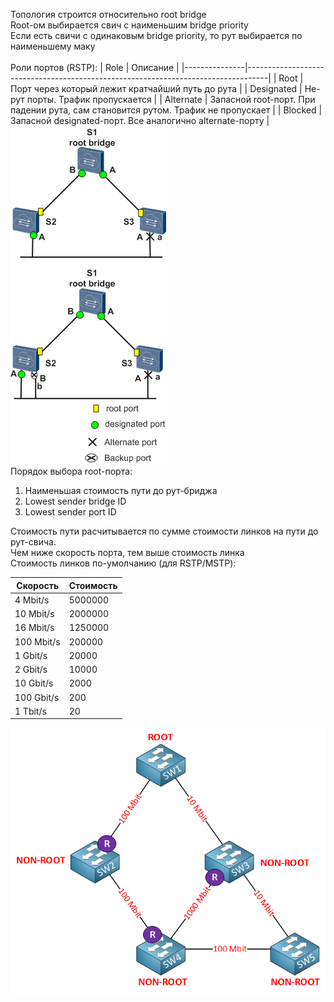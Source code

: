 Топология строится относительно root bridge  
Root-ом выбирается свич с наименьшим bridge priority  
Если есть свичи с одинаковым bridge priority, то рут выбирается по наименьшему маку  
<br>
Роли портов (RSTP):
| Role          | Описание                                                                          |
|---------------|-----------------------------------------------------------------------------------|
| Root          | Порт через который лежит кратчайший путь до рута                                  |
| Designated    | Не-рут порты. Трафик пропускается                                                 |
| Alternate     | Запасной root-порт. При падении рута, сам становится рутом. Трафик не пропускает  |
| Blocked       | Запасной designated-порт. Все аналогично alternate-порту                          |
![Spanning Tree topology](../../images/stp.png)
<br>
Порядок выбора root-порта:
1. Наименьшая стоимость пути до рут-бриджа
2. Lowest sender bridge ID
3. Lowest sender port ID

Стоимость пути расчитывается по сумме стоимости линков на пути до рут-свича.  
Чем ниже скорость порта, тем выше стоимость линка  
Стоимость линков по-умолчанию (для RSTP/MSTP):  

| Скорость      | Стоимость |
|---------------|-----------|
| 4 Mbit/s      | 5000000   |
| 10 Mbit/s     | 2000000   |
| 16 Mbit/s     | 1250000   |
| 100 Mbit/s    | 200000    |
| 1 Gbit/s      | 20000     |
| 2 Gbit/s      | 10000     |
| 10 Gbit/s     | 2000      |
| 100 Gbit/s    | 200       |
| 1 Tbit/s      | 20        |

![Path cost calculation](../../images/spanning-tree-cost-root-port.png)
